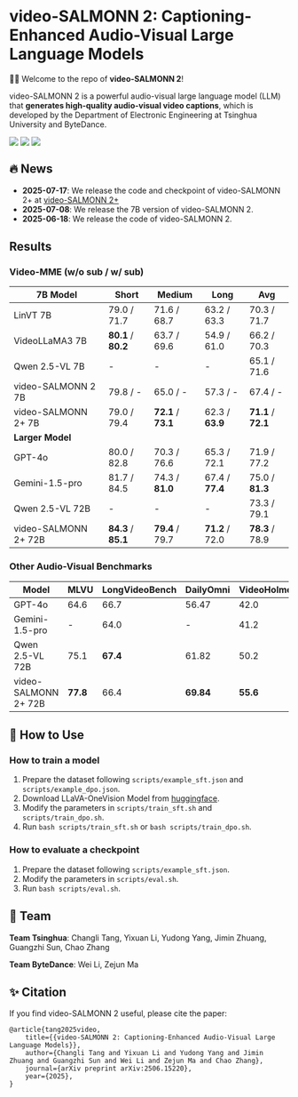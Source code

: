 # video-SALMONN 2: Captioning-Enhanced Audio-Visual Large Language Models

🚀🚀 Welcome to the repo of **video-SALMONN 2**!

video-SALMONN 2 is a powerful audio-visual large language model (LLM) that **generates high-quality audio-visual video captions**, which is developed by the Department of Electronic Engineering at Tsinghua University and ByteDance. 

<div style='display:flex; gap: 0.25rem; '>
<a href='https://arxiv.org/abs/2506.15220'><img src='https://img.shields.io/badge/video_SALMONN_2_paper-PDF-green'></a>
<a href='https://video-salmonn-2.github.io'><img src='https://img.shields.io/badge/demo-green'></a>
<a href='https://huggingface.co/tsinghua-ee/video-SALMONN-2'><img src='https://img.shields.io/badge/video_SALMONN_2-checkpoint-yellow'></a>
</div>

## 🔥 News

- **2025-07-17**: We release the code and checkpoint of video-SALMONN 2+ at [video-SALMONN 2+](https://github.com/bytedance/video-SALMONN-2/tree/main/video_SALMONN2_plus)
- **2025-07-08**: We release the 7B version of video-SALMONN 2.
- **2025-06-18**: We release the code of video-SALMONN 2.

## Results

### Video-MME (w/o sub / w/ sub)

| **7B Model**         | **Short**         | **Medium**        | **Long**      | **Avg**           |
| -------------------- | ----------------- | ----------------- | ------------- | ----------------- |
| LinVT 7B             | 79.0 / 71.7         | 71.6 / 68.7         | 63.2 / 63.3     | 70.3 / 71.7         |
| VideoLLaMA3 7B       | **80.1** / **80.2** | 63.7 / 69.6         | 54.9 / 61.0     | 66.2 / 70.3         |
| Qwen 2.5-VL 7B       | -                 | -                 | -             | 65.1 / 71.6         |
| video-SALMONN 2 7B   | 79.8 / -            | 65.0 / -            | 57.3 / -        | 67.4 / -            |
| video-SALMONN 2+ 7B  | 79.0 / 79.4         | **72.1** / **73.1** | 62.3 / **63.9** | **71.1** / **72.1** |
| **Larger Model**     |                   |                   |               |                   |
| GPT-4o               | 80.0 / 82.8         | 70.3 / 76.6         | 65.3 / 72.1     | 71.9 / 77.2         |
| Gemini-1.5-pro       | 81.7 / 84.5         | 74.3 / **81.0**     | 67.4 / **77.4** | 75.0 / **81.3**     |
| Qwen 2.5-VL 72B      | -                 | -                 | -             | 73.3 / 79.1         |
| video-SALMONN 2+ 72B | **84.3** / **85.1** | **79.4** / 79.7     | **71.2** / 72.0 | **78.3** / 78.9     |

### Other Audio-Visual Benchmarks

| **Model**            | **MLVU** | **LongVideoBench** | **DailyOmni** | **VideoHolmes** |
| -------------------- | -------- | ------------------ | ------------- | --------------- |
| GPT-4o               | 64.6     | 66.7               | 56.47         | 42.0            |
| Gemini-1.5-pro       | -        | 64.0               | -             | 41.2            |
| Qwen 2.5-VL 72B      | 75.1     | **67.4**           | 61.82         | 50.2            |
| video-SALMONN 2+ 72B | **77.8** | 66.4               | **69.84**     | **55.6**        |

## 🌈 How to Use

### How to train a model

1. Prepare the dataset following `scripts/example_sft.json` and `scripts/example_dpo.json`.
2. Download LLaVA-OneVision Model from [huggingface](https://huggingface.co/lmms-lab/llava-onevision-qwen2-7b-ov).
3. Modify the parameters in `scripts/train_sft.sh` and `scripts/train_dpo.sh`.
4. Run `bash scripts/train_sft.sh` or `bash scripts/train_dpo.sh`.

### How to evaluate a checkpoint

1. Prepare the dataset following `scripts/example_sft.json`.
2. Modify the parameters in `scripts/eval.sh`.
3. Run `bash scripts/eval.sh`.

## 👀 Team

**Team Tsinghua**: Changli Tang, Yixuan Li, Yudong Yang, Jimin Zhuang, Guangzhi Sun, Chao Zhang

**Team ByteDance**: Wei Li, Zejun Ma

## ✨ Citation
If you find video-SALMONN 2 useful, please cite the paper:

```
@article{tang2025video,
    title={{video-SALMONN 2: Captioning-Enhanced Audio-Visual Large Language Models}}, 
    author={Changli Tang and Yixuan Li and Yudong Yang and Jimin Zhuang and Guangzhi Sun and Wei Li and Zejun Ma and Chao Zhang},
    journal={arXiv preprint arXiv:2506.15220},
    year={2025},
}
```

